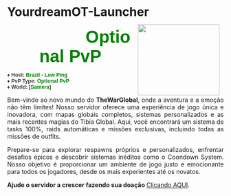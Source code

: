 # YourdreamOT-Launcher
<p><img style="margin-top: -7px;" src="https://github.com/TheWarGlobal/TheWarGlobal-OptionalPvP-3.0/releases/download/TheWarGlobal-OptionalPvP/OptionalPvP.png" alt="" width="190" height="165" align="right" border="0" hspace="10" /></p>
<div style="text-align: center;"><span style="color: #3f3d3f; margin-left: 175px; font-family: Verdana, Arial, 'Times New Roman', sans-serif; font-size: 40px;"><strong><span style="color: green;">Optional PvP</span></strong></span></div>
<div style="text-align: left;"><span style="color: #3f3d3f; font-family: Verdana, Arial, 'Times New Roman', sans-serif; font-size: 12px;"><br />&diams;&nbsp;</span><strong style="color: #3f3d3f; font-family: Verdana, Arial, 'Times New Roman', sans-serif; font-size: 12px;">Host:&nbsp;<span style="color: green;">Brazil - Low Ping</span></strong></div>
<div style="text-align: left;"><strong style="color: #3f3d3f; font-family: Verdana, Arial, 'Times New Roman', sans-serif; font-size: 12px;">&diams; PvP Type: <span style="color: green;">Optional PvP<br /></span></strong><span style="color: #3f3d3f; font-family: Verdana, Arial, 'Times New Roman', sans-serif; font-size: 12px;">&diams; </span><strong style="color: #3f3d3f; font-family: Verdana, Arial, 'Times New Roman', sans-serif; font-size: 12px;">World: [<strong><span style="color: green;">Samera</span></strong>]</strong></div>
<p style="text-align: justify;">Bem-vindo ao novo mundo do&nbsp;<strong style="text-align: start;">TheWarGlobal</strong>, onde a aventura e a emo&ccedil;&atilde;o n&atilde;o t&ecirc;m limites! Nosso servidor oferece uma experi&ecirc;ncia de jogo &uacute;nica e inovadora, com mapas globais completos, sistemas personalizados e as mais recentes magias do Tibia Global. Aqui, voc&ecirc; encontrar&aacute; um sistema de tasks 100%, raids autom&aacute;ticas e miss&otilde;es exclusivas, incluindo todas as miss&otilde;es de outfits.</p>
<p style="text-align: justify;">Prepare-se para explorar respawns pr&oacute;prios e personalizados, enfrentar desafios &eacute;picos e descobrir sistemas in&eacute;ditos como o Coondown System. Nosso objetivo &eacute; proporcionar um ambiente de jogo justo e emocionante para todos os jogadores, desde os mais experientes at&eacute; os novatos.</p>
<p><strong>Ajude o servidor a crescer fazendo sua doa&ccedil;&atilde;o </strong><a href="https://yourdreamot.com/?donate" target="_blank" rel="noopener">Clicando AQUI</a>.&nbsp;</p>
